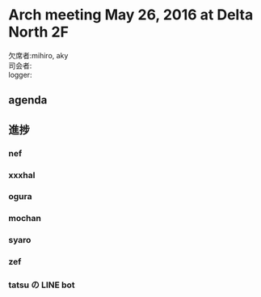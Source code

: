 # Arch meeting May 26, 2016 at Delta North 2F

欠席者:mihiro, aky  
司会者:  
logger:  

agenda
-----
## 進捗
### nef
### xxxhal
### ogura
### mochan
### syaro
### zef
### tatsu の LINE bot
